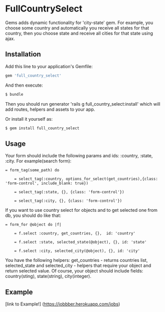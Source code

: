 # FullCountrySelect
Gems adds dynamic functionality for 'city-state' gem. For example, you choose
some country and automatically you receive all states for that country, then
you choose state and receive all cities for that state using ajax.

## Installation
Add this line to your application's Gemfile:

```ruby
gem 'full_country_select'
```

And then execute:
```bash
$ bundle
```
Then you should run generator 'rails g full_country_select:install' which will add
routes, helpers and assets to your app.

Or install it yourself as:
```bash
$ gem install full_country_select
```

## Usage
Your form should include the following params and ids: :country, :state, :city.
For example(search form):

    = form_tag(some_path) do

        = select_tag(:country, options_for_select(get_countries),{class: 'form-control', include_blank: true})

        = select_tag(:state, {}, {class: 'form-control'})

        = select_tag(:city, {}, {class: 'form-control'})

If you want to use country select for objects and to get selected one from db, you should do like that:

    = form_for @object do |f|

        = f.select :country, get_countries, {},  id: 'country'

        = f.select :state, selected_state(@object), {}, id: 'state'

        = f.select :city, selected_city(@object), {}, id: 'city'

You have the following helpers:  get_countries - returns countries list, selected_state and
selected_city - helpers that require your object and return selected value. Of course, your object
should include fields: country(sting), state(string), city(integer).

## Example
[link to Example!] (https://jobbber.herokuapp.com/jobs)
